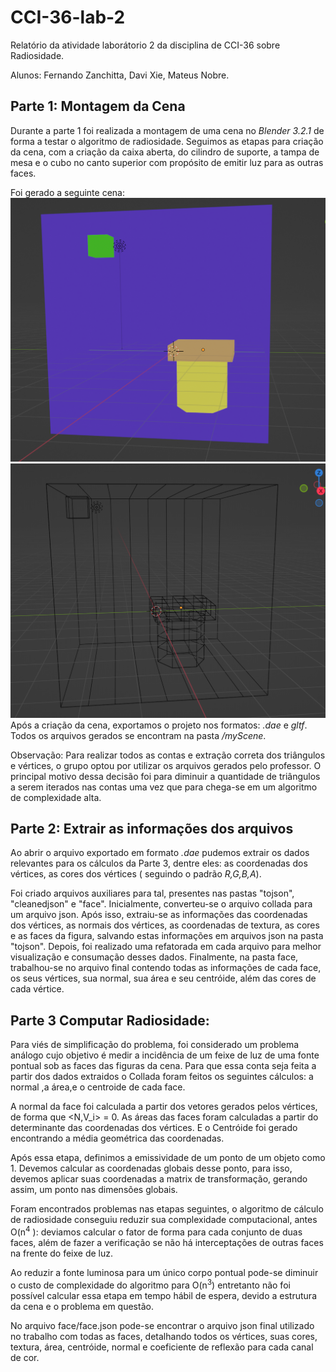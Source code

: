 # CCI-36-lab-2

Relatório da atividade laborátorio 2 da disciplina de CCI-36 sobre Radiosidade.

Alunos: Fernando Zanchitta, Davi Xie, Mateus Nobre.

## Parte 1: Montagem da Cena

Durante a parte 1 foi realizada a montagem de uma cena no *Blender 3.2.1* de forma a testar o algoritmo de radiosidade. Seguimos as etapas para criação da cena, com a criação da caixa aberta, do cilindro de suporte, a tampa de mesa e o cubo no canto superior com propósito de emitir luz para as outras faces.

Foi gerado a seguinte cena:
![imagem da Cena com as cores](assets/images/cenaColorView.png)
![imagem da Cena com os planos](assets/images/cenaPlanesView.png)
Após a criação da cena, exportamos o projeto nos formatos: *.dae* e  *gltf*. Todos os arquivos gerados se encontram na pasta */myScene*.

Observação: Para realizar todos as contas e extração correta dos triângulos e vértices, o grupo optou por utilizar os arquivos gerados pelo professor. O principal motivo dessa decisão foi para diminuir a quantidade de triângulos a serem iterados nas contas uma vez que para chega-se em um algoritmo de complexidade alta.

## Parte 2: Extrair as informações dos arquivos 

Ao abrir o arquivo exportado em formato *.dae* pudemos extrair os dados relevantes para os cálculos da Parte 3, dentre eles: as coordenadas dos vértices, as cores dos vértices ( seguindo o padrão *R,G,B,A*). 

Foi criado arquivos auxiliares para tal, presentes nas pastas "tojson", "cleanedjson" e "face". Inicialmente, converteu-se o arquivo collada para um arquivo json. Após isso, extraiu-se as informações das coordenadas dos vértices, as normais dos vértices, as coordenadas de textura, as cores e as faces da figura, salvando estas informações em arquivos json na pasta "tojson". Depois, foi realizado uma refatorada em cada arquivo para melhor visualização e consumação desses dados. Finalmente, na pasta face, trabalhou-se no arquivo final contendo todas as informações de cada face, os seus vértices, sua normal, sua área e seu centróide, além das cores de cada vértice.

## Parte 3 Computar Radiosidade:

Para viés de simplificação do problema, foi considerado um problema análogo cujo objetivo é medir a incidência de um feixe de luz de uma fonte pontual sob as faces das figuras da cena. Para que essa conta seja feita a partir dos dados extraidos o Collada foram feitos os seguintes cálculos: a normal ,a área,e o centroide de cada face.

A normal da face foi calculada a partir dos vetores gerados pelos vértices, de forma que <N,V_i> = 0. As áreas das faces foram calculadas a partir do determinante das coordenadas dos vértices. E o Centróide foi gerado encontrando a média geométrica das coordenadas.

Após essa etapa, definimos a emissividade de um ponto de um objeto como 1. Devemos calcular as coordenadas globais desse ponto, para isso, devemos aplicar suas coordenadas a matrix de transformação, gerando assim, um ponto nas dimensões globais.

Foram encontrados problemas nas etapas seguintes, o algoritmo de cálculo de radiosidade conseguiu reduzir sua complexidade computacional, antes O(n<sup>4</sup> ): deviamos calcular o fator de forma para cada conjunto de duas faces, além de fazer a verificação se não há interceptações de outras faces na frente do feixe de luz. 

Ao reduzir a fonte luminosa para um único corpo pontual pode-se diminuir o custo de complexidade do algoritmo para O(n<sup>3</sup>) entretanto não foi possível calcular essa etapa em tempo hábil de espera, devido a estrutura da cena e o problema em questão.

No arquivo face/face.json pode-se encontrar o arquivo json final utilizado no trabalho com todas as faces, detalhando todos os vértices, suas cores, textura, área, centróide, normal e coeficiente de reflexão para cada canal de cor.
